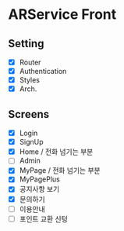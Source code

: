 # ARService Front

## Setting
- [x] Router
- [x] Authentication
- [x] Styles
- [x] Arch.

## Screens
- [x] Login
- [x] SignUp
- [x] Home / 전화 넘기는 부분
- [ ] Admin
- [x] MyPage / 전화 넘기는 부분
- [x] MyPagePlus
- [x] 공지사항 보기
- [x] 문의하기
- [ ] 이용안내
- [ ] 포인트 교환 신텅